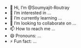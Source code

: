 - 👋 Hi, I’m @Soumyajit-Routray
- 👀 I’m interested in ...
- 🌱 I’m currently learning ...
- 💞️ I’m looking to collaborate on ...
- 📫 How to reach me ...
- 😄 Pronouns: ...
- ⚡ Fun fact: ...

<!---
Soumyajit-Routray/Soumyajit-Routray is a ✨ special ✨ repository because its `README.md` (this file) appears on your GitHub profile.
You can click the Preview link to take a look at your changes.
--->
